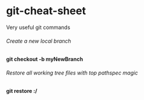 # git-cheat-sheet
Very useful git commands

###### Create a new local branch
<b>git checkout -b myNewBranch</b>


###### Restore all working tree files with top pathspec magic
<b>git restore :/</b>
